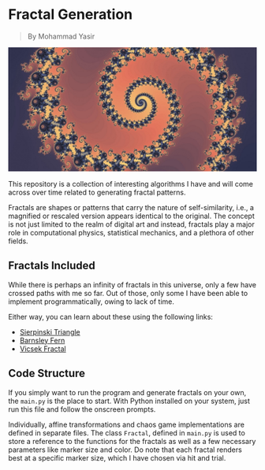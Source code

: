 # Fractal Generation
> By Mohammad Yasir

![Fractal](/screenshots/fractal.jpg)

This repository is a collection of interesting algorithms I have and will come across over time related to generating fractal patterns.

Fractals are shapes or patterns that carry the nature of self-similarity, i.e., a magnified or rescaled version appears identical to the original. The concept is not just limited to the realm of digital art and instead, fractals play a major role in computational physics, statistical mechanics, and a plethora of other fields.

## Fractals Included
While there is perhaps an infinity of fractals in this universe, only a few have crossed paths with me so far. Out of those, only some I have been able to implement programmatically, owing to lack of time. 

Either way, you can learn about these using the following links: 
* [Sierpinski Triangle](https://github.com/hafizmdyasir/fractals/blob/3b946a4bdef508bc28c140f86fed522e9c3a05c6/sierpinski.md)
* [Barnsley Fern](https://github.com/hafizmdyasir/fractals/blob/3b946a4bdef508bc28c140f86fed522e9c3a05c6/barnsley.md)
* [Vicsek Fractal](https://github.com/hafizmdyasir/fractals/blob/master/vicsek.md)

## Code Structure
If you simply want to run the program and generate fractals on your own, the `main.py` is the place to start. With Python installed on your system, just run this file and follow the onscreen prompts.

Individually, affine transformations and chaos game implementations are defined in separate files. The class `Fractal`, defined in `main.py` is used to store a reference to the functions for the fractals as well as a few necessary parameters like marker size and color. Do note that each fractal renders best at a specific marker size, which I have chosen via hit and trial.